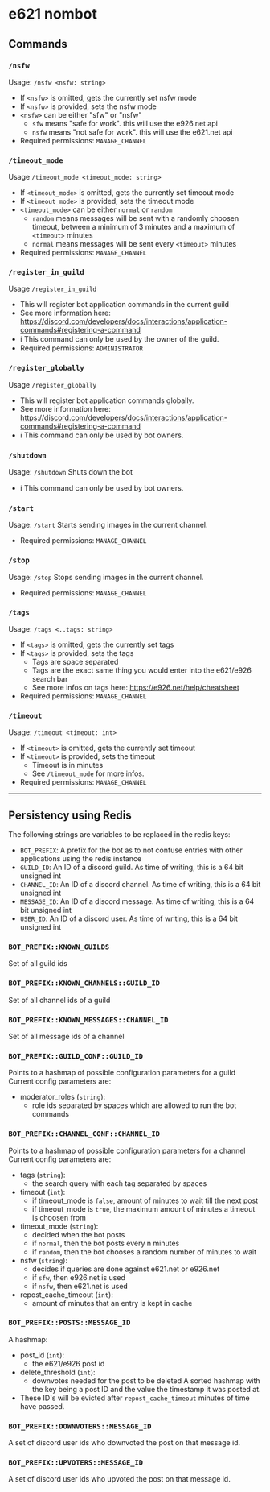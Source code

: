 # e621 nombot


## Commands


### `/nsfw`
Usage: `/nsfw <nsfw: string>`
- If `<nsfw>` is omitted, gets the currently set nsfw mode
- If `<nsfw>` is provided, sets the nsfw mode
- `<nsfw>` can be either "sfw" or "nsfw"
    - `sfw` means "safe for work". this will use the e926.net api
    - `nsfw` means "not safe for work". this will use the e621.net api
- Required permissions: `MANAGE_CHANNEL`


### `/timeout_mode`
Usage `/timeout_mode <timeout_mode: string>`
- If `<timeout_mode>` is omitted, gets the currently set timeout mode
- If `<timeout_mode>` is provided, sets the timeout mode
- `<timeout_mode>` can be either `normal` or `random`
    - `random` means messages will be sent with a randomly choosen timeout, between a minimum of 3 minutes and a maximum of `<timeout>` minutes
    - `normal` means messages will be sent every `<timeout>` minutes
- Required permissions: `MANAGE_CHANNEL`


### `/register_in_guild`
Usage `/register_in_guild`
- This will register bot application commands in the current guild
- See more information here: https://discord.com/developers/docs/interactions/application-commands#registering-a-command
- :information_source: This command can only be used by the owner of the guild.
- Required permissions: `ADMINISTRATOR`


### `/register_globally`
Usage `/register_globally`
- This will register bot application commands globally.
- See more information here: https://discord.com/developers/docs/interactions/application-commands#registering-a-command
- :information_source: This command can only be used by bot owners.


### `/shutdown`
Usage: `/shutdown`
Shuts down the bot
- :information_source: This command can only be used by bot owners.


### `/start`
Usage: `/start`
Starts sending images in the current channel.
- Required permissions: `MANAGE_CHANNEL`


### `/stop`
Usage: `/stop`
Stops sending images in the current channel.
- Required permissions: `MANAGE_CHANNEL`


### `/tags`
Usage: `/tags <..tags: string>`
- If `<tags>` is omitted, gets the currently set tags
- If `<tags>` is provided, sets the tags
    - Tags are space separated
    - Tags are the exact same thing you would enter into the e621/e926 search bar
    - See more infos on tags here: https://e926.net/help/cheatsheet
- Required permissions: `MANAGE_CHANNEL`


### `/timeout`
Usage: `/timeout <timeout: int>`
- If `<timeout>` is omitted, gets the currently set timeout
- If `<timeout>` is provided, sets the timeout
    - Timeout is in minutes
    - See `/timeout_mode` for more infos.
- Required permissions: `MANAGE_CHANNEL`


<hr>


## Persistency using Redis
The following strings are variables to be replaced in the redis keys:

- `BOT_PREFIX`: A prefix for the bot as to not confuse entries with other applications using the redis instance
- `GUILD_ID`: An ID of a discord guild. As time of writing, this is a 64 bit unsigned int
- `CHANNEL_ID`: An ID of a discord channel. As time of writing, this is a 64 bit unsigned int
- `MESSAGE_ID`: An ID of a discord message. As time of writing, this is a 64 bit unsigned int
- `USER_ID`: An ID of a discord user. As time of writing, this is a 64 bit unsigned int


### `BOT_PREFIX::KNOWN_GUILDS`
Set of all guild ids


### `BOT_PREFIX::KNOWN_CHANNELS::GUILD_ID`
Set of all channel ids of a guild


### `BOT_PREFIX::KNOWN_MESSAGES::CHANNEL_ID`
Set of all message ids of a channel


### `BOT_PREFIX::GUILD_CONF::GUILD_ID`
Points to a hashmap of possible configuration parameters for a guild
Current config parameters are:
- moderator_roles (`string`):
    - role ids separated by spaces which are allowed to run the bot commands


### `BOT_PREFIX::CHANNEL_CONF::CHANNEL_ID`
Points to a hashmap of possible configuration parameters for a channel
Current config parameters are:
- tags (`string`):
    - the search query with each tag separated by spaces
- timeout (`int`):
    - if timeout_mode is `false`, amount of minutes to wait till the next post
    - if timeout_mode is `true`, the maximum amount of minutes a timeout is choosen from
- timeout_mode (`string`):
    - decided when the bot posts
    - if `normal`, then the bot posts every n minutes
    - if `random`, then the bot chooses a random number of minutes to wait
- nsfw (`string`):
    - decides if queries are done against e621.net or e926.net
    - if `sfw`, then e926.net is used
    - if `nsfw`, then e621.net is used
- repost_cache_timeout (`int`):
    - amount of minutes that an entry is kept in cache


### `BOT_PREFIX::POSTS::MESSAGE_ID`
A hashmap:
- post_id (`int`):
    - the e621/e926 post id
- delete_threshold (`int`):
    - downvotes needed for the post to be deleted
A sorted hashmap with the key being a post ID and the value the timestamp it was posted at.
- These ID's will be evicted after `repost_cache_timeout` minutes of time have passed.


### `BOT_PREFIX::DOWNVOTERS::MESSAGE_ID`
A set of discord user ids who downvoted the post on that message id.


### `BOT_PREFIX::UPVOTERS::MESSAGE_ID`
A set of discord user ids who upvoted the post on that message id.
